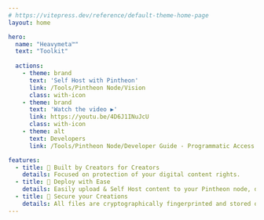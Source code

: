 ```yaml
---
# https://vitepress.dev/reference/default-theme-home-page
layout: home

hero:
  name: "Heavymeta™"
  text: "Toolkit"
  
  actions:
    - theme: brand
      text: 'Self Host with Pintheon'
      link: /Tools/Pintheon Node/Vision
      class: with-icon
    - theme: brand
      text: 'Watch the video ▶️'
      link: https://youtu.be/4D6J1INuJcU
      class: with-icon
    - theme: alt
      text: Developers
      link: /Tools/Pintheon Node/Developer Guide - Programmatic Access

features:
  - title: 🎨 Built by Creators for Creators
    details: Focused on protection of your digital content rights.
  - title: 🚀 Deploy with Ease
    details: Easily upload & Self Host content to your Pintheon node, designed for open development.
  - title: 🔐 Secure your Creations
    details: All files are cryptographically fingerprinted and stored on ipfs, this data can easily be tokenized and stored on the Stellar Ledger.
---
```


<script setup>
import { onMounted } from 'vue';

// Only run this code on the client side
onMounted(() => {
  // Import Three.js dynamically to avoid SSR issues
  import('three').then(THREE => {
    import('three/addons/loaders/GLTFLoader.js').then(({ GLTFLoader }) => {
      const clock = new THREE.Clock();
      let camera, scene, model, renderer;
      let mixer = undefined;
      let modelReady = false;

      // Create render function
      function render() {
        if (renderer && scene && camera) {
          renderer.render(scene, camera);
        }
      }

      // Handle window resize
      function onWindowResize() {
        if (!renderer || !camera) return;
        
        const targetAspect = 16 / 9;
        let width, height;
        
        if (window.innerWidth / window.innerHeight > targetAspect) {
          height = window.innerHeight;
          width = height * targetAspect;
        } else {
          width = window.innerWidth;
          height = width / targetAspect;
        }
        
        renderer.setSize(width, height);
        
        // Center the canvas in the window
        renderer.domElement.style.marginLeft = `${(window.innerWidth - width) / 2}px`;
        renderer.domElement.style.marginTop = `${(window.innerHeight - height) / 2}px`;
        
        camera.aspect = targetAspect;
        camera.updateProjectionMatrix();
        render();
      }

      // Animation loop
      function animate() {
        requestAnimationFrame(animate);
        if (mixer && modelReady) mixer.update(clock.getDelta());
        render();
      }

      // Initialize the scene
      function init() {
        // Use import.meta.env.BASE_URL which is automatically set by Vite
        const basePath = import.meta.env.BASE_URL || '/';

	const material = new THREE.MeshMatcapMaterial();
	const matcapTexture = new THREE.TextureLoader().load(basePath + 'matcap_logo.png');
	material.matcap = matcapTexture;
  material.color.setHex(0xdba2cc);

	var grad_mat = new THREE.ShaderMaterial({
    uniforms: {
        u_time: { value: 0.0 },
        color1: { value: new THREE.Color(0x7FD4B8) }, // #4ED8A7
        color2: { value: new THREE.Color(0xE895AA) },  // #CF5270
        worldMinY: { value: 0 },  // Will be set after model is loaded
        worldHeight: { value: 1 } // Will be set after model is loaded
    },
    vertexShader: `
        varying vec3 vWorldPosition;
        void main() {
            vec4 worldPosition = modelMatrix * vec4(position, 1.0);
            vWorldPosition = worldPosition.xyz;
            gl_Position = projectionMatrix * modelViewMatrix * vec4(position, 1.0);
        }
    `,
    fragmentShader: `
        uniform vec3 color1;
        uniform vec3 color2;
        uniform float worldMinY;
        uniform float worldHeight;
        varying vec3 vWorldPosition;
        
        void main() {
            // Calculate normalized height in world space
            float normalizedHeight = (vWorldPosition.y - worldMinY) / worldHeight;
            // Clamp to ensure we stay within 0-1 range
            normalizedHeight = clamp(normalizedHeight, 0.0, 1.0);
            // Create gradient
            vec3 finalColor = mix(color1, color2, normalizedHeight);
            gl_FragColor = vec4(finalColor, 1.0);
        }
    `
  });

  const hero = document.getElementsByClassName('VPHero VPHomeHero');
  const threeContainer = document.createElement('div');
  threeContainer.classList.add('three_js');

  // Set up camera with a fixed aspect ratio
  const targetAspect = 16 / 9; // Standard widescreen aspect ratio
  
  // Create camera with fixed aspect ratio
  camera = new THREE.PerspectiveCamera(35, targetAspect, 0.01, 2000);
  camera.position.set(-5, 2, 20); // Fixed position that works well with the scene
  
  // Apply the same aspect ratio calculation as in onWindowResize
  const onWindowResize = () => {
    // Maintain target aspect ratio
    let width, height;
    
    if (window.innerWidth / window.innerHeight > targetAspect) {
      // Window is wider than target aspect ratio
      height = window.innerHeight;
      width = height * targetAspect;
    } else {
      // Window is taller than target aspect ratio
      width = window.innerWidth;
      height = width / targetAspect;
    }
    
    // Update renderer size
    if (renderer) {
      renderer.setSize(width, height);
      
      // Center the canvas in the window
      renderer.domElement.style.marginLeft = `${(window.innerWidth - width) / 2}px`;
      renderer.domElement.style.marginTop = `${(window.innerHeight - height) / 2}px`;
    }
    
    // Update camera and render
    camera.aspect = targetAspect;
    camera.updateProjectionMatrix();
    if (scene) render();
  };
  
  // Store the function reference for the event listener
  window._onWindowResize = onWindowResize;

	scene = new THREE.Scene();
  	const light = new THREE.AmbientLight(0xffffff); // soft light
  	scene.add(light);

   	
   	const loader = new GLTFLoader().setPath(basePath);
	
   	loader.load('bg_model.glb', async function(gltf) {

		model = gltf.scene;

    let box = new THREE.Box3().setFromObject(model);
    let worldHeight = box.max.y - box.min.y;

    // // Update the material's uniforms with the model's world dimensions
    // grad_mat.uniforms.worldMinY.value = box.min.y;
    grad_mat.uniforms.worldHeight.value = worldHeight*0.33;

		model.traverse((o) => {
			if (o.isMesh) o.material = grad_mat;
		});

		mixer = new THREE.AnimationMixer(model);
		const clips = gltf.animations;
		// Create an array to store all actions
		const actions = [];

		// Create and start an action for each clip
		clips.forEach((clip) => {
			const action = mixer.clipAction(clip);
			action.play();
			actions.push(action);
		});

		// wait until the model can be added to the scene without blocking due to shader compilation

		await renderer.compileAsync(model, camera, scene);

		scene.add(model);
		modelReady = true;

		render();
		hero[0].appendChild(threeContainer);
		actions.forEach((action) => action.play());
		animate();
			
  });
  
        // Create renderer after the scene is set up
        renderer = new THREE.WebGLRenderer({ antialias: true, alpha: true });
        renderer.setPixelRatio(window.devicePixelRatio);
        renderer.toneMapping = THREE.ACESFilmicToneMapping;
        renderer.toneMappingExposure = 1;
        threeContainer.appendChild(renderer.domElement);
        
        // Add window resize handler and trigger initial resize
        window.addEventListener('resize', onWindowResize);
        onWindowResize(); // Call it once on initial load
        
        // Add mousemove event listener
        document.addEventListener('mousemove', function(event) {
          if (model) {
            model.rotation.x += event.movementX * 0.00001;
            model.rotation.y += -event.movementY * 0.0001;
          }
        });
        
        // Start the animation loop
        animate();
      }

      // Start the initialization
      init();
    });
  });
});
</script>

